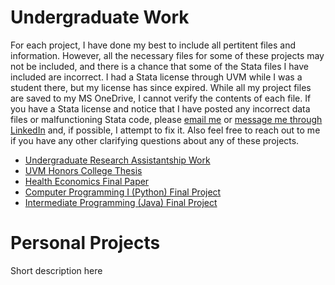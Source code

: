 # Undergraduate Work

For each project, I have done my best to include all pertitent files and information. However, all
the necessary files for some of these projects may not be included, and there is a chance that some of 
the Stata files I have included are incorrect. I had a Stata license through UVM while I was a student 
there, but my license has since expired. While all my project files are saved to my MS OneDrive, I cannot 
verify the contents of each file. If you have a Stata license and notice that I have posted any incorrect 
data files or malfunctioning Stata code, please [email me](mailto:luke.pulaski@gmail.com) or [message me through LinkedIn](https://www.linkedin.com/in/luke-pulaski-437656200/) and, if possible, 
I attempt to fix it. Also feel free to reach out to me if you have any other clarifying questions about any 
of these projects.

- [Undergraduate Research Assistantship Work](ura-work/ura-work-all.html)
- [UVM Honors College Thesis](hcol-thesis/hcol-thesis-all.html)
- [Health Economics Final Paper](econ-4850/health-econ-final-paper.html)
- [Computer Programming I (Python) Final Project](cs-021/cs-021-all.html)
- [Intermediate Programming (Java) Final Project](cs-110/cs-110-all.html)

# Personal Projects

Short description here

